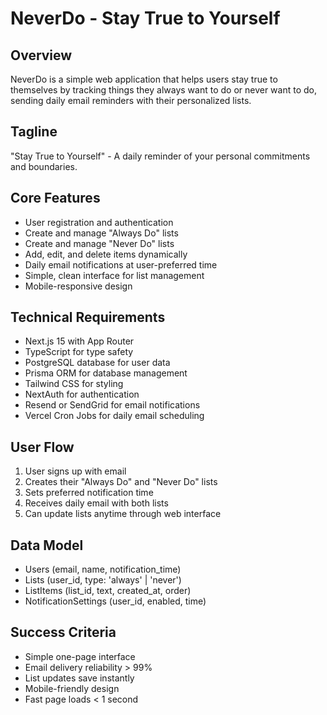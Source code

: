 # NeverDo - Stay True to Yourself

## Overview
NeverDo is a simple web application that helps users stay true to themselves by tracking things they always want to do or never want to do, sending daily email reminders with their personalized lists.

## Tagline
"Stay True to Yourself" - A daily reminder of your personal commitments and boundaries.

## Core Features
- User registration and authentication
- Create and manage "Always Do" lists
- Create and manage "Never Do" lists
- Add, edit, and delete items dynamically
- Daily email notifications at user-preferred time
- Simple, clean interface for list management
- Mobile-responsive design

## Technical Requirements
- Next.js 15 with App Router
- TypeScript for type safety
- PostgreSQL database for user data
- Prisma ORM for database management
- Tailwind CSS for styling
- NextAuth for authentication
- Resend or SendGrid for email notifications
- Vercel Cron Jobs for daily email scheduling

## User Flow
1. User signs up with email
2. Creates their "Always Do" and "Never Do" lists
3. Sets preferred notification time
4. Receives daily email with both lists
5. Can update lists anytime through web interface

## Data Model
- Users (email, name, notification_time)
- Lists (user_id, type: 'always' | 'never')
- ListItems (list_id, text, created_at, order)
- NotificationSettings (user_id, enabled, time)

## Success Criteria
- Simple one-page interface
- Email delivery reliability > 99%
- List updates save instantly
- Mobile-friendly design
- Fast page loads < 1 second